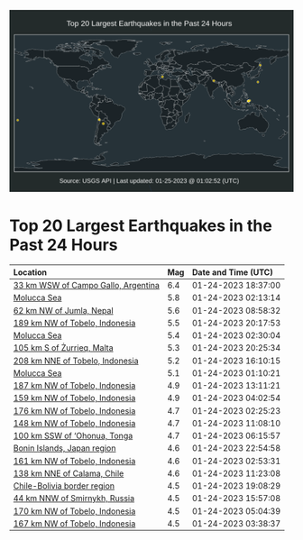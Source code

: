 ![Map](./map.png)

# Top 20 Largest Earthquakes in the Past 24 Hours

| Location | Mag | Date and Time (UTC) |
|:---|:---|:---|
| [33 km WSW of Campo Gallo, Argentina](https://earthquake.usgs.gov/earthquakes/eventpage/us6000jiyj) | 6.4 | 01-24-2023 18:37:00 |
| [Molucca Sea](https://earthquake.usgs.gov/earthquakes/eventpage/us6000jitq) | 5.8 | 01-24-2023 02:13:14 |
| [62 km NW of Jumla, Nepal](https://earthquake.usgs.gov/earthquakes/eventpage/us6000jivm) | 5.6 | 01-24-2023 08:58:32 |
| [189 km NW of Tobelo, Indonesia](https://earthquake.usgs.gov/earthquakes/eventpage/us6000jj00) | 5.5 | 01-24-2023 20:17:53 |
| [Molucca Sea](https://earthquake.usgs.gov/earthquakes/eventpage/us6000jitx) | 5.4 | 01-24-2023 02:30:04 |
| [105 km S of Żurrieq, Malta](https://earthquake.usgs.gov/earthquakes/eventpage/us6000jj05) | 5.3 | 01-24-2023 20:25:34 |
| [208 km NNE of Tobelo, Indonesia](https://earthquake.usgs.gov/earthquakes/eventpage/us6000jiy0) | 5.2 | 01-24-2023 16:10:15 |
| [Molucca Sea](https://earthquake.usgs.gov/earthquakes/eventpage/us6000jiti) | 5.1 | 01-24-2023 01:10:21 |
| [187 km NW of Tobelo, Indonesia](https://earthquake.usgs.gov/earthquakes/eventpage/us6000jiwc) | 4.9 | 01-24-2023 13:11:21 |
| [159 km NW of Tobelo, Indonesia](https://earthquake.usgs.gov/earthquakes/eventpage/us6000jiud) | 4.9 | 01-24-2023 04:02:54 |
| [176 km NW of Tobelo, Indonesia](https://earthquake.usgs.gov/earthquakes/eventpage/us6000jitw) | 4.7 | 01-24-2023 02:25:23 |
| [148 km NW of Tobelo, Indonesia](https://earthquake.usgs.gov/earthquakes/eventpage/us6000jivy) | 4.7 | 01-24-2023 11:08:10 |
| [100 km SSW of ‘Ohonua, Tonga](https://earthquake.usgs.gov/earthquakes/eventpage/us6000jiv5) | 4.7 | 01-24-2023 06:15:57 |
| [Bonin Islands, Japan region](https://earthquake.usgs.gov/earthquakes/eventpage/us6000jj1l) | 4.6 | 01-24-2023 22:54:58 |
| [161 km NW of Tobelo, Indonesia](https://earthquake.usgs.gov/earthquakes/eventpage/us6000jiu4) | 4.6 | 01-24-2023 02:53:31 |
| [138 km NNE of Calama, Chile](https://earthquake.usgs.gov/earthquakes/eventpage/us6000jivz) | 4.6 | 01-24-2023 11:23:08 |
| [Chile-Bolivia border region](https://earthquake.usgs.gov/earthquakes/eventpage/us6000jiz1) | 4.5 | 01-24-2023 19:08:29 |
| [44 km NNW of Smirnykh, Russia](https://earthquake.usgs.gov/earthquakes/eventpage/us6000jixw) | 4.5 | 01-24-2023 15:57:08 |
| [170 km NW of Tobelo, Indonesia](https://earthquake.usgs.gov/earthquakes/eventpage/us6000jiuq) | 4.5 | 01-24-2023 05:04:39 |
| [167 km NW of Tobelo, Indonesia](https://earthquake.usgs.gov/earthquakes/eventpage/us6000jiua) | 4.5 | 01-24-2023 03:38:37 |
